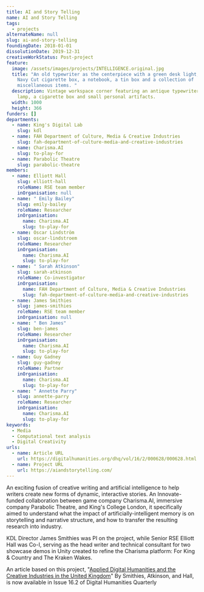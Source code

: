 ```yaml
---
title: AI and Story Telling
name: AI and Story Telling
tags:
  - projects
alternateName: null
slug: ai-and-story-telling
foundingDate: 2018-01-01
dissolutionDate: 2019-12-31
creativeWorkStatus: Post-project
feature:
  image: /assets/images/projects/INTELLIGENCE.original.jpg
  title: "An old typewriter as the centerpiece with a green desk light, Player's
    Navy Cut cigarette box, a notebook, a tin box and a collection of
    miscellaneous items. "
  description: Vintage workspace corner featuring an antique typewriter, a green
    lamp, a cigarette box and small personal artifacts.
  width: 1000
  height: 366
funders: []
departments:
  - name: King's Digital Lab
    slug: kdl
  - name: FAH Department of Culture, Media & Creative Industries
    slug: fah-department-of-culture-media-and-creative-industries
  - name: Charisma.AI
    slug: to-play-for
  - name: Parabolic Theatre
    slug: parabolic-theatre
members:
  - name: Elliott Hall
    slug: elliott-hall
    roleName: RSE team member
    inOrganisation: null
  - name: " Emily Bailey"
    slug: emily-bailey
    roleName: Researcher
    inOrganisation:
      name: Charisma.AI
      slug: to-play-for
  - name: Oscar Lindström
    slug: oscar-lindstroem
    roleName: Researcher
    inOrganisation:
      name: Charisma.AI
      slug: to-play-for
  - name: " Sarah Atkinson"
    slug: sarah-atkinson
    roleName: Co-investigator
    inOrganisation:
      name: FAH Department of Culture, Media & Creative Industries
      slug: fah-department-of-culture-media-and-creative-industries
  - name: James Smithies
    slug: james-smithies
    roleName: RSE team member
    inOrganisation: null
  - name: " Ben James"
    slug: ben-james
    roleName: Researcher
    inOrganisation:
      name: Charisma.AI
      slug: to-play-for
  - name: Guy Gadney
    slug: guy-gadney
    roleName: Partner
    inOrganisation:
      name: Charisma.AI
      slug: to-play-for
  - name: " Annette Parry"
    slug: annette-parry
    roleName: Researcher
    inOrganisation:
      name: Charisma.AI
      slug: to-play-for
keywords:
  - Media
  - Computational text analysis
  - Digital Creativity
urls:
  - name: Article URL
    url: https://digitalhumanities.org/dhq/vol/16/2/000628/000628.html
  - name: Project URL
    url: https://aiandstorytelling.com/
---
```


An exciting fusion of creative writing and artificial intelligence to help writers create new forms of dynamic, interactive stories. An Innovate-funded collaboration between game company Charisma.AI, immersive company Parabolic Theatre, and King's College London, it specifically aimed to understand what the impact of artificially-intelligent memory is on storytelling and narrative structure, and how to transfer the resulting research into industry.

KDL Director James Smithies was PI on the project, while Senior RSE Elliott Hall was Co-I, serving as the head writer and technical consultant for two showcase demos in Unity created to refine the Charisma platform: For King & Country and The Kraken Wakes.

An article based on this project, "[Applied Digital Humanities and the Creative Industries in the United Kingdom](https://digitalhumanities.org/dhq/vol/16/2/000628/000628.html)" By Smithies, Atkinson, and Hall, is now available in Issue 16.2 of Digital Humanities Quarterly
